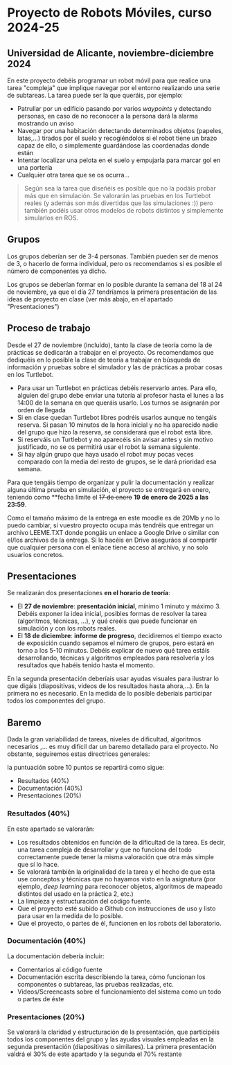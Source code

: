 # Proyecto de Robots Móviles, curso 2024-25
## Universidad de Alicante, noviembre-diciembre 2024 


En este proyecto debéis programar un robot móvil para que realice una tarea "compleja" que implique navegar por el entorno realizando una serie de subtareas. La tarea puede ser la que queráis, por ejemplo:

- Patrullar por un edificio pasando por varios *waypoints* y detectando personas, en caso de no reconocer a la persona dará la alarma mostrando un aviso
- Navegar por una habitación detectando determinados objetos (papeles, latas,...) tirados por el suelo y recogiéndolos si el robot tiene un brazo capaz de ello, o simplemente guardándose las coordenadas donde están
- Intentar localizar una pelota en el suelo y empujarla para marcar gol en una portería
- Cualquier otra tarea que se os ocurra...

> Según sea la tarea que diseñéis es posible que no la podáis probar más que en simulación. Se valorarán las pruebas en los Turtlebot reales (y además son más divertidas que las simulaciones :)) pero también podéis usar otros modelos de robots distintos y simplemente simularlos en ROS.

## Grupos

Los grupos deberían ser de 3-4 personas. También pueden ser de menos de 3, o hacerlo de forma individual, pero os recomendamos si es posible el número de componentes ya dicho.

Los grupos se deberían formar en lo posible durante la semana del 18 al 24 de noviembre, ya que el día 27 tendríamos la primera presentación de las ideas de proyecto en clase (ver más abajo, en el apartado "Presentaciones")


## Proceso de trabajo

Desde el 27 de noviembre (incluído), tanto la clase de teoría como la de prácticas se dedicarán a trabajar en el proyecto. Os recomendamos que dediquéis en lo posible la clase de teoría a trabajar en búsqueda de información y pruebas sobre el simulador y las de prácticas a probar cosas en los Turtlebot.

- Para usar un Turtlebot en prácticas debéis reservarlo antes. Para ello, alguien del grupo debe enviar una tutoría al profesor hasta el lunes a las 14:00 de la semana en que queráis usarlo. Los turnos se asignarán por orden de llegada
- Si en clase quedan Turtlebot libres podréis usarlos aunque no tengáis reserva. Si pasan 10 minutos de la hora inicial y no ha aparecido nadie del grupo que hizo la reserva, se considerará que el robot está libre.
- Si reserváis un Turtlebot y no aparecéis sin avisar antes y sin motivo justificado, no se os permitirá usar el robot la semana siguiente.
- Si hay algún grupo que haya usado el robot muy pocas veces comparado con la media del resto de grupos, se le dará prioridad esa semana.

Para que tengáis tiempo de organizar y pulir la documentación y realizar alguna última prueba en simulación, el proyecto se entregará en enero, teniendo como **fecha límite el ~~17 de enero~~ **19 de enero de 2025 a las 23:59**. 

Como el tamaño máximo de la entrega en este moodle es de 20Mb y no lo puedo cambiar, si vuestro proyecto ocupa más tendréis que entregar un archivo LEEME.TXT donde pongáis un enlace a Google Drive o similar con el/los archivos de la entrega. Si lo hacéis en Drive aseguráos al compartir que cualquier persona con el enlace tiene acceso al archivo, y no solo usuarios concretos.


## Presentaciones

Se realizarán dos presentaciones **en el horario de teoría**:

- El **27 de noviembre**: **presentación inicial**, mínimo 1 minuto y máximo 3. Debéis exponer la idea inicial, posibles formas de resolver la tarea (algoritmos, técnicas, ...), y qué creéis que puede funcionar en simulación y con los robots reales.
- El **18 de diciembre**: **informe de progreso**, decidiremos el tiempo exacto de exposición cuando sepamos el número de grupos, pero estará en torno a los 5-10 minutos. Debéis explicar de nuevo qué tarea estáis desarrollando, técnicas y algoritmos empleados para resolverla y los resultados que habéis tenido hasta el momento. 

En la segunda presentación deberíais usar ayudas visuales para ilustrar lo que digáis (diapositivas, videos de los resultados hasta ahora,...). En la primera no es necesario. En la medida de lo posible deberíais participar todos los componentes del grupo.


## Baremo 

Dada la gran variabilidad de tareas, niveles de dificultad, algoritmos necesarios ,... es muy difícil dar un baremo detallado para el proyecto. No obstante, seguiremos estas directrices generales:

la puntuación sobre 10 puntos se repartirá como sigue:

- Resultados (40%)
- Documentación (40%)
- Presentaciones (20%)

### Resultados (40%)


En este apartado se valorarán:

- Los resultados obtenidos en función de la dificultad de la tarea. Es decir, una tarea compleja de desarrollar y que no funciona del todo correctamente puede tener la misma valoración que otra más simple que sí lo hace.
- Se valorará también la originalidad de la tarea y el hecho de que esta use conceptos y técnicas que no hayamos visto en la asignatura (por ejemplo, *deep learning* para reconocer objetos, algoritmos de mapeado distintos del usado en la práctica 2, etc.)
- La limpieza y estructuración del código fuente.
- Que el proyecto esté subido a Github con instrucciones de uso y listo para usar en la medida de lo posible.
- Que el proyecto, o partes de él, funcionen en los robots del laboratorio.

### Documentación (40%)

La documentación debería incluir:

- Comentarios al código fuente
- Documentación escrita describiendo la tarea, cómo funcionan los componentes o subtareas, las pruebas realizadas, etc.
- Videos/Screencasts sobre el funcionamiento del sistema como un todo o partes de éste

### Presentaciones (20%)

Se valorará la claridad y estructuración de la presentación, que participéis todos los componentes del grupo y las ayudas visuales empleadas en la segunda presentación (diapositivas o similares). La primera presentación valdrá el 30% de este apartado y la segunda el 70% restante


